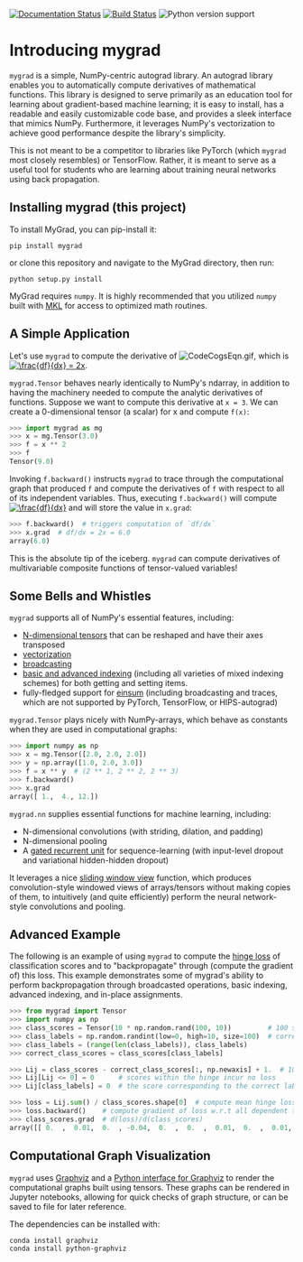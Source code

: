 [![Documentation Status](https://readthedocs.org/projects/mygrad/badge/?version=latest)](https://mygrad.readthedocs.io/en/latest/?badge=latest)
[![Build Status](https://travis-ci.com/rsokl/MyGrad.svg?branch=master)](https://travis-ci.com/rsokl/MyGrad)
![Python version support](https://img.shields.io/badge/python-3.5%20%203.6%20%203.7-blue.svg)

# Introducing mygrad
`mygrad` is a simple, NumPy-centric autograd library. An autograd library enables you to automatically compute derivatives of mathematical functions. This library
is designed to serve primarily as an education tool for learning about gradient-based machine learning; it is easy to install, has a readable and easily customizable code
base, and provides a sleek interface that mimics NumPy. Furthermore, it leverages NumPy's vectorization
to achieve good performance despite the library's simplicity. 

This is not meant to be a competitor to libraries like PyTorch (which `mygrad` most closely resembles) or
TensorFlow. Rather, it is meant to serve as a useful tool for students who are learning about training neural networks
using back propagation.

## Installing mygrad (this project)
To install MyGrad, you can pip-install it:

```shell
pip install mygrad
```

or clone this repository and navigate to the MyGrad directory, then run: 
```shell
python setup.py install
```

MyGrad requires `numpy`. It is highly recommended that you utilized `numpy` built with [MKL](https://en.wikipedia.org/wiki/Math_Kernel_Library)
 for access to optimized math routines.

## A Simple Application
Let's use `mygrad` to compute the derivative of
![CodeCogsEqn.gif](https://user-images.githubusercontent.com/29104956/39901776-9e5ed362-5498-11e8-9890-e84aa2b6dae1.gif),
which is <a href="https://www.codecogs.com/eqnedit.php?latex=df/dx&space;=&space;2x" target="_blank"><img
src="https://latex.codecogs.com/gif.latex?df/dx&space;=&space;2x" title="\frac{df}{dx} = 2x"
/></a>.

`mygrad.Tensor` behaves nearly identically to NumPy's ndarray, in addition to having the machinery needed to
compute the analytic derivatives of functions. Suppose we want to compute this derivative at `x = 3`. We can create a
0-dimensional tensor (a scalar) for x and compute `f(x)`:

```python
>>> import mygrad as mg
>>> x = mg.Tensor(3.0)
>>> f = x ** 2
>>> f
Tensor(9.0)
```

Invoking `f.backward()` instructs `mygrad` to trace through the computational graph that produced `f` and compute the
derivatives of `f` with respect to all of its independent variables. Thus, executing `f.backward()` will compute <a
href="https://www.codecogs.com/eqnedit.php?latex=df/dx&" target="_blank"><img
src="https://latex.codecogs.com/gif.latex?df/dx&" title="\frac{df}{dx}" /></a> and will store the value in
`x.grad`:

```python
>>> f.backward()  # triggers computation of `df/dx`
>>> x.grad  # df/dx = 2x = 6.0
array(6.0)
```

This is the absolute tip of the iceberg. `mygrad` can compute derivatives of multivariable composite
functions of tensor-valued variables!

## Some Bells and Whistles
`mygrad` supports all of NumPy's essential features, including:
 - [N-dimensional tensors](http://www.pythonlikeyoumeanit.com/Module3_IntroducingNumpy/IntroducingTheNDarray.html) that can be reshaped and have their axes transposed
 - [vectorization](http://www.pythonlikeyoumeanit.com/Module3_IntroducingNumpy/VectorizedOperations.html)
 - [broadcasting](http://www.pythonlikeyoumeanit.com/Module3_IntroducingNumpy/Broadcasting.html)
 - [basic and advanced indexing](http://www.pythonlikeyoumeanit.com/Module3_IntroducingNumpy/BasicIndexing.html) (including all varieties of mixed indexing schemes) for both getting and setting items.
 - fully-fledged support for [einsum](https://rockt.github.io/2018/04/30/einsum) (including broadcasting and traces,
   which are not supported by PyTorch, TensorFlow, or HIPS-autograd)

 `mygrad.Tensor` plays nicely with NumPy-arrays, which behave as constants when they are used in computational graphs:

```python
>>> import numpy as np
>>> x = mg.Tensor([2.0, 2.0, 2.0])
>>> y = np.array([1.0, 2.0, 3.0])
>>> f = x ** y  # (2 ** 1, 2 ** 2, 2 ** 3)
>>> f.backward()
>>> x.grad
array([ 1.,  4., 12.])
```

`mygrad.nn` supplies essential functions for machine learning, including:
- N-dimensional convolutions (with striding, dilation, and padding)
- N-dimensional pooling
- A [gated recurrent unit](https://en.wikipedia.org/wiki/Gated_recurrent_unit) for sequence-learning (with input-level
  dropout and variational hidden-hidden dropout)

It leverages a nice [sliding window
view](https://github.com/rsokl/MyGrad/blob/a72ebc26acf5c254f59a562c8045698387763a41/mygrad/nnet/layers/utils.py#L6)
function, which produces convolution-style windowed views of arrays/tensors without making copies of them, to
intuitively (and quite efficiently) perform the neural network-style convolutions and pooling.

## Advanced Example
The following is an example of using `mygrad` to compute the [hinge loss](https://en.wikipedia.org/wiki/Hinge_loss) of classification scores and to "backpropagate" through (compute the gradient of) this loss. This example demonstrates some of mygrad's ability to perform backpropagation through broadcasted operations, basic indexing, advanced indexing, and in-place assignments.

```python
>>> from mygrad import Tensor
>>> import numpy as np
>>> class_scores = Tensor(10 * np.random.rand(100, 10))         # 100 samples, 10 possible classes for each
>>> class_labels = np.random.randint(low=0, high=10, size=100)  # correct label for each datum
>>> class_labels = (range(len(class_labels)), class_labels)
>>> correct_class_scores = class_scores[class_labels]

>>> Lij = class_scores - correct_class_scores[:, np.newaxis] + 1.  # 100x10 margins
>>> Lij[Lij <= 0] = 0      # scores within the hinge incur no loss
>>> Lij[class_labels] = 0  # the score corresponding to the correct label incurs no loss

>>> loss = Lij.sum() / class_scores.shape[0]  # compute mean hinge loss
>>> loss.backward()    # compute gradient of loss w.r.t all dependent tensors
>>> class_scores.grad  # d(loss)/d(class_scores)
array([[ 0.  ,  0.01,  0.  , -0.04,  0.  ,  0.  ,  0.01,  0.  ,  0.01, 0.01], ...])
```

## Computational Graph Visualization
`mygrad` uses [Graphviz](http://www.graphviz.org) and a [Python interface for Graphviz](https://graphviz.readthedocs.io/en/stable/) to render the computational graphs built using tensors. These graphs can be rendered in Jupyter notebooks, allowing for quick checks of graph structure, or can be saved to file for later reference.

The dependencies can be installed with:

```shell
conda install graphviz
conda install python-graphviz
```
